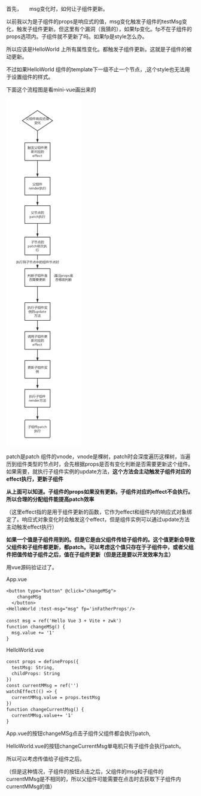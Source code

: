 首先，  <HelloWorld :test-msg="msg" fp='inFatherProps'/>   msg变化时，如何让子组件更新。

以前我以为是子组件的props是响应式的值，msg变化触发子组件的testMsg变化，触发子组件更新。但这里有个漏洞（我猜的），如果fp变化。fp不在子组件的props选项内。子组件就不更新了吗。如果fp是style怎么办。

所以应该是HelloWorld 上所有属性变化。都触发子组件更新。这就是子组件的被动更新。



不过如果HelloWorld 组件的template下一级不止一个节点，<HelloWorld :test-msg="msg" :style='inFatherProps'/>,这个style也无法用于设置组件的样式。



下面这个流程图是看mini-vue画出来的

![](./1.png)

patch是patch 组件的vnode，vnode是棵树，patch时会深度遍历这棵树，当遍历到组件类型的节点时，会先根据props是否有变化判断是否需要更新这个组件。如果需要，就执行子组件实例的update方法，**这个方法会主动触发子组件对应的effect执行，更新子组件**

**从上面可以知道。子组件的props如果没有更新。子组件对应的effect不会执行。所以合理的分配组件能提高patch效率**

（这里effect指的是用于组件更新的函数，它作为effect和组件内的响应式对象绑定了。响应式对象变化时会触发这个effect，但是组件实例可以通过update方法主动触发effect执行）

**如果一个值是子组件用到的。但是它是由父组件传给子组件的。这个值更新会导致父组件和子组件都更新，都patch。可以考虑这个值只存在于子组件中，或者父组件把值传给子组件之后，值在子组件更新（但是还是要以开发效率为主）**

用vue源码验证过了。

App.vue
```
<button type="button" @click="changeMSg">
    changeMSg
  </button>
<HelloWorld :test-msg="msg" fp='inFatherProps'/>

const msg = ref('Hello Vue 3 + Vite + zwk')
function changeMSg() {
  msg.value += '1'
}
```

HelloWorld.vue
```
const props = defineProps({
  testMsg: String,
  childProps: String
})
const currentMMsg = ref('')
watchEffect(() => {
  currentMMsg.value = props.testMsg
})
function changeCurrentMsg() {
  currentMMsg.value+= '1'
}
```

App.vue的按钮changeMSg点击子组件父组件都会执行patch,

HelloWorld.vue的按钮changeCurrentMsg单电机只有子组件会执行patch。

所以可以考虑传值给子组件之后。

（但是这种情况，子组件的按钮点击之后，父组件的msg和子组件的currentMMsg是不相同的，所以父组件可能需要在点击时去获取下子组件内currentMMsg的值）
